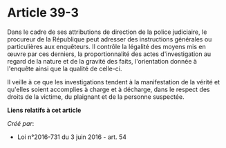 # Article 39-3

Dans  le cadre de ses attributions de direction de la police judiciaire, le  procureur de la République peut adresser des
instructions générales ou  particulières aux enquêteurs. Il contrôle la légalité des moyens mis en  œuvre par ces derniers,
la proportionnalité des actes d'investigation au  regard de la nature et de la gravité des faits, l'orientation donnée à
l'enquête ainsi que la qualité de celle-ci.

Il veille à ce que les investigations  tendent à la manifestation de la vérité et qu'elles soient accomplies à  charge et à
décharge, dans le respect des droits de la victime, du  plaignant et de la personne suspectée.

**Liens relatifs à cet article**

_Créé par_:

  - Loi n°2016-731 du 3 juin 2016 - art. 54
